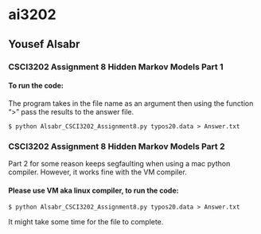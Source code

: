 # ai3202

## Yousef Alsabr 

### CSCI3202 Assignment 8 Hidden Markov Models Part 1

#### To run the code:

The program takes in the file name as an argument then using the function “>” pass the results to the answer file.

```
$ python Alsabr_CSCI3202_Assignment8.py typos20.data > Answer.txt

```

### CSCI3202 Assignment 8 Hidden Markov Models Part 2

Part 2 for some reason keeps segfaulting when using a mac python compiler. However, it works fine with the VM compiler.

#### Please use VM aka linux compiler, to run the code:

```
$ python Alsabr_CSCI3202_Assignment8.py typos20.data > Answer.txt

```

It might take some time for the file to complete.


